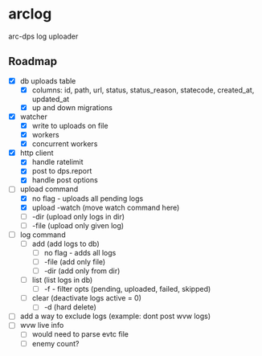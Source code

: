 # arclog
arc-dps log uploader

## Roadmap
- [x] db uploads table
  - [x] columns: id, path, url, status, status_reason, statecode, created_at, updated_at
  - [x] up and down migrations
- [x] watcher
  - [x] write to uploads on file
  - [x] workers
  - [x] concurrent workers
- [x] http client
  - [x] handle ratelimit
  - [x] post to dps.report
  - [x] handle post options 
- [ ] upload command
  - [x] no flag - uploads all pending logs
  - [x] upload -watch (move watch command here)
  - [ ] -dir (upload only logs in dir)
  - [ ] -file (upload only given log)
- [ ] log command
  - [ ] add (add logs to db)
    - [ ] no flag - adds all logs
    - [ ] -file (add only file)
    - [ ] -dir (add only from dir)
  - [ ] list (list logs in db)
    - [ ] -f - filter opts (pending, uploaded, failed, skipped)
  - [ ] clear (deactivate logs active = 0)
    - [ ] -d (hard delete)
- [ ] add a way to exclude logs (example: dont post wvw logs)
- [ ] wvw live info
  - [ ] would need to parse evtc file
  - [ ] enemy count?